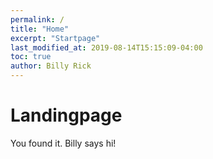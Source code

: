 ```yaml
---
permalink: /
title: "Home"
excerpt: "Startpage"
last_modified_at: 2019-08-14T15:15:09-04:00
toc: true
author: Billy Rick
---
```


# Landingpage

You found it. Billy says hi!
